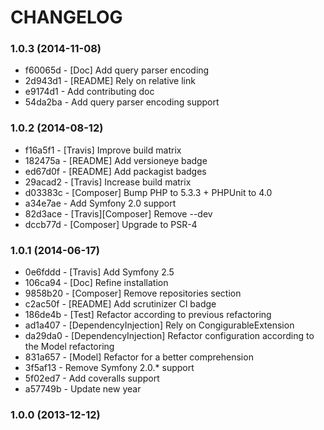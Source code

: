 # CHANGELOG

### 1.0.3 (2014-11-08)

 * f60065d - [Doc] Add query parser encoding
 * 2d943d1 - [README] Rely on relative link
 * e9174d1 - Add contributing doc
 * 54da2ba - Add query parser encoding support

### 1.0.2 (2014-08-12)

 * f16a5f1 - [Travis] Improve build matrix
 * 182475a - [README] Add versioneye badge
 * ed67d0f - [README] Add packagist badges
 * 29acad2 - [Travis] Increase build matrix
 * d03383c - [Composer] Bump PHP to 5.3.3 + PHPUnit to 4.0
 * a34e7ae - Add Symfony 2.0 support
 * 82d3ace - [Travis][Composer] Remove --dev
 * dccb77d - [Composer] Upgrade to PSR-4

### 1.0.1 (2014-06-17)

 * 0e6fddd - [Travis] Add Symfony 2.5
 * 106ca94 - [Doc] Refine installation
 * 9858b20 - [Composer] Remove repositories section
 * c2ac50f - [README] Add scrutinizer CI badge
 * 186de4b - [Test] Refactor according to previous refactoring
 * ad1a407 - [DependencyInjection] Rely on CongigurableExtension
 * da29da0 - [DependencyInjection] Refactor configuration according to the Model refactoring
 * 831a657 - [Model] Refactor for a better comprehension
 * 3f5af13 - Remove Symfony 2.0.* support
 * 5f02ed7 - Add coveralls support
 * a57749b - Update new year

### 1.0.0 (2013-12-12)
